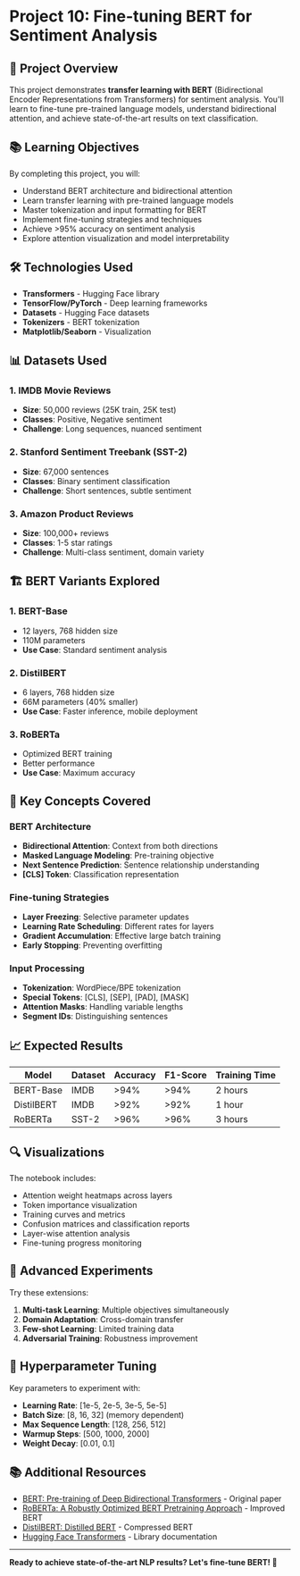 # Project 10: Fine-tuning BERT for Sentiment Analysis

## 🎯 Project Overview

This project demonstrates **transfer learning with BERT** (Bidirectional Encoder Representations from Transformers) for sentiment analysis. You'll learn to fine-tune pre-trained language models, understand bidirectional attention, and achieve state-of-the-art results on text classification.

## 📚 Learning Objectives

By completing this project, you will:
- Understand BERT architecture and bidirectional attention
- Learn transfer learning with pre-trained language models
- Master tokenization and input formatting for BERT
- Implement fine-tuning strategies and techniques
- Achieve >95% accuracy on sentiment analysis
- Explore attention visualization and model interpretability

## 🛠️ Technologies Used

- **Transformers** - Hugging Face library
- **TensorFlow/PyTorch** - Deep learning frameworks
- **Datasets** - Hugging Face datasets
- **Tokenizers** - BERT tokenization
- **Matplotlib/Seaborn** - Visualization

## 📊 Datasets Used

### 1. IMDB Movie Reviews
- **Size**: 50,000 reviews (25K train, 25K test)
- **Classes**: Positive, Negative sentiment
- **Challenge**: Long sequences, nuanced sentiment

### 2. Stanford Sentiment Treebank (SST-2)
- **Size**: 67,000 sentences
- **Classes**: Binary sentiment classification
- **Challenge**: Short sentences, subtle sentiment

### 3. Amazon Product Reviews
- **Size**: 100,000+ reviews
- **Classes**: 1-5 star ratings
- **Challenge**: Multi-class sentiment, domain variety

## 🏗️ BERT Variants Explored

### 1. BERT-Base
- 12 layers, 768 hidden size
- 110M parameters
- **Use Case**: Standard sentiment analysis

### 2. DistilBERT
- 6 layers, 768 hidden size
- 66M parameters (40% smaller)
- **Use Case**: Faster inference, mobile deployment

### 3. RoBERTa
- Optimized BERT training
- Better performance
- **Use Case**: Maximum accuracy

## 🎯 Key Concepts Covered

### BERT Architecture
- **Bidirectional Attention**: Context from both directions
- **Masked Language Modeling**: Pre-training objective
- **Next Sentence Prediction**: Sentence relationship understanding
- **[CLS] Token**: Classification representation

### Fine-tuning Strategies
- **Layer Freezing**: Selective parameter updates
- **Learning Rate Scheduling**: Different rates for layers
- **Gradient Accumulation**: Effective large batch training
- **Early Stopping**: Preventing overfitting

### Input Processing
- **Tokenization**: WordPiece/BPE tokenization
- **Special Tokens**: [CLS], [SEP], [PAD], [MASK]
- **Attention Masks**: Handling variable lengths
- **Segment IDs**: Distinguishing sentences

## 📈 Expected Results

| Model | Dataset | Accuracy | F1-Score | Training Time |
|-------|---------|----------|----------|---------------|
| BERT-Base | IMDB | >94% | >94% | 2 hours |
| DistilBERT | IMDB | >92% | >92% | 1 hour |
| RoBERTa | SST-2 | >96% | >96% | 3 hours |

## 🔍 Visualizations

The notebook includes:
- Attention weight heatmaps across layers
- Token importance visualization
- Training curves and metrics
- Confusion matrices and classification reports
- Layer-wise attention analysis
- Fine-tuning progress monitoring

## 🚀 Advanced Experiments

Try these extensions:
1. **Multi-task Learning**: Multiple objectives simultaneously
2. **Domain Adaptation**: Cross-domain transfer
3. **Few-shot Learning**: Limited training data
4. **Adversarial Training**: Robustness improvement

## 🔧 Hyperparameter Tuning

Key parameters to experiment with:
- **Learning Rate**: [1e-5, 2e-5, 3e-5, 5e-5]
- **Batch Size**: [8, 16, 32] (memory dependent)
- **Max Sequence Length**: [128, 256, 512]
- **Warmup Steps**: [500, 1000, 2000]
- **Weight Decay**: [0.01, 0.1]

## 📚 Additional Resources

- [BERT: Pre-training of Deep Bidirectional Transformers](https://arxiv.org/abs/1810.04805) - Original paper
- [RoBERTa: A Robustly Optimized BERT Pretraining Approach](https://arxiv.org/abs/1907.11692) - Improved BERT
- [DistilBERT: Distilled BERT](https://arxiv.org/abs/1910.01108) - Compressed BERT
- [Hugging Face Transformers](https://huggingface.co/transformers/) - Library documentation

---

**Ready to achieve state-of-the-art NLP results? Let's fine-tune BERT! 🎯**
